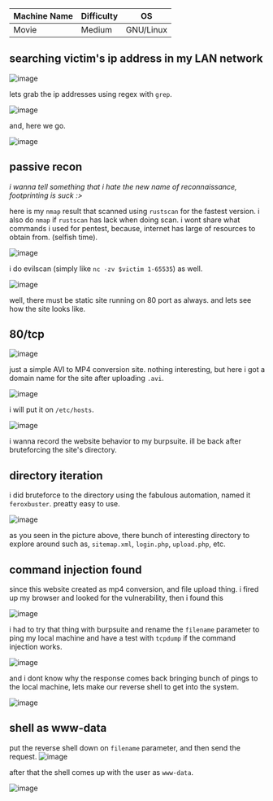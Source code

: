 |Machine Name|Difficulty|OS|
|-|-|-|
|Movie|Medium|GNU/Linux|

## searching victim's ip address in my LAN network
![image](https://github.com/Satpamnesia/hackmyvm.eu/assets/44630640/dd9a8a04-9664-4654-948a-d5b95e7bf0f2)

lets grab the ip addresses using regex with `grep`.

![image](https://github.com/Satpamnesia/hackmyvm.eu/assets/44630640/73f3df94-d01e-4e5c-812f-8ecf99071acc)

and, here we go.

![image](https://github.com/Satpamnesia/hackmyvm.eu/assets/44630640/5ad30cdd-8eed-4878-ba1a-63e5e5e64125)

## passive recon
*i wanna tell something that i hate the new name of reconnaissance, footprinting is suck :>*

here is my `nmap` result that scanned using `rustscan` for the fastest version. i also do `nmap` if `rustscan` has lack when doing scan. i wont share what commands i used for pentest, because, internet has large of resources to obtain from. (selfish time).

![image](https://github.com/Satpamnesia/hackmyvm.eu/assets/44630640/c9faad91-bd7b-4018-ac1e-11918db6bfbc)

i do evilscan (simply like `nc -zv $victim 1-65535`) as well.

![image](https://github.com/Satpamnesia/hackmyvm.eu/assets/44630640/15a3b950-2326-40e7-9e55-4261b3fe76ee)

well, there must be static site running on 80 port as always. and lets see how the site looks like.

## 80/tcp

![image](https://github.com/Satpamnesia/hackmyvm.eu/assets/44630640/4aad95b1-2683-49f8-856a-28f7c3dc6aaf)

just a simple AVI to MP4 conversion site. nothing interesting, but here i got a domain name for the site after uploading `.avi`.

![image](https://github.com/Satpamnesia/hackmyvm.eu/assets/44630640/90069351-8a1f-4910-9db1-f310784a1e02)

i will put it on `/etc/hosts`.

![image](https://github.com/Satpamnesia/hackmyvm.eu/assets/44630640/ff36a14d-97c1-445d-97de-77193361c69b)


i wanna record the website behavior to my burpsuite. ill be back after bruteforcing the site's directory.

## directory iteration

i did bruteforce to the directory using the fabulous automation, named it `feroxbuster`. preatty easy to use.

![image](https://github.com/Satpamnesia/hackmyvm.eu/assets/44630640/14405eb7-c9e8-41e4-9602-5cf38e7b74d6)

as you seen in the picture above, there bunch of interesting directory to explore around such as, `sitemap.xml`, `login.php`, `upload.php`, etc. 

## command injection found
since this website created as mp4 conversion, and file upload thing. i fired up my browser and looked for the vulnerability, then i found this

![image](https://github.com/Satpamnesia/hackmyvm.eu/assets/44630640/2fa7be96-4cc6-47d1-809d-ee577d986eee)

i had to try that thing with burpsuite and rename the `filename` parameter to ping my local machine and have a test with `tcpdump` if the command injection works.

![image](https://github.com/Satpamnesia/hackmyvm.eu/assets/44630640/c8173897-2d3f-49e1-a418-00355ad62e80)

and i dont know why the response comes back bringing bunch of pings to the local machine, lets make our reverse shell to get into the system.

![image](https://github.com/Satpamnesia/hackmyvm.eu/assets/44630640/243df01f-0485-4e72-a4ce-3e9da5b74cf7)

## shell as www-data
put the reverse shell down on `filename` parameter, and then send the request.
![image](https://github.com/Satpamnesia/hackmyvm.eu/assets/44630640/5193b977-cc06-4d19-b003-01ed445f6a4e)

after that the shell comes up with the user as `www-data`.

![image](https://github.com/Satpamnesia/hackmyvm.eu/assets/44630640/2c143c2f-7675-42e4-9ad8-82b234a6b469)
